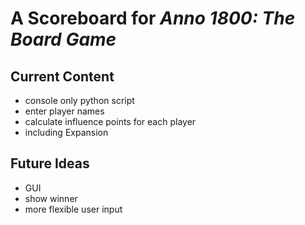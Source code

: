# A Scoreboard for *Anno 1800: The Board Game*
## Current Content
- console only python script
- enter player names
- calculate influence points for each player
- including Expansion

## Future Ideas
- GUI
- show winner
- more flexible user input
